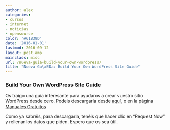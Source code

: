 ```yaml
---
author: alex
categories:
- cursos
- internet
- noticias
- opensource
color: '#61B38D'
date: '2016-01-01'
lastmod: 2016-09-12
layout: post.amp
mainclass: misc
url: /nueva-guia-build-your-own-wordpress/
title: "Nueva Gu\xEDa: Build Your Own WordPress Site Guide"
---
```


<figure>
    <amp-img on="tap:lightbox1" role="button" tabindex="0" layout="responsive" src="http://img.tradepub.com/free/w_make09/images/w_make09c8w.jpg" alt="{{ title }}" title="{{ title }}" width="1200" height="630"></amp-img>
</figure>

### **Build Your Own WordPress Site Guide**

Os traigo una guía interesante para ayudaros a crear vuestro sitio WordPress desde cero. Podeis descargarla desde [aquí][2], o en la página [Manuales Gratuitos][3]

Como ya sabréis, para descargarla, tenéis que hacer clic en &#8220;Request Now&#8221; y rellenar los datos que piden. Espero que os sea útil.


 [2]: http://bashyc-blogspot.tradepub.com/c/pubRD.mpl?sr=oc&_t=oc:&qf=w_make09
 [3]: https://elbauldelprogramador.com/manuales-gratuitos/
